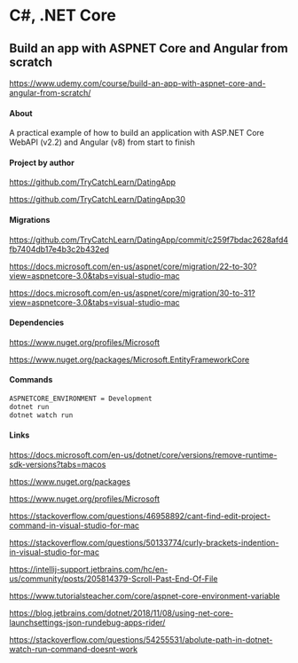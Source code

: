 # C#, .NET Core


## Build an app with ASPNET Core and Angular from scratch

https://www.udemy.com/course/build-an-app-with-aspnet-core-and-angular-from-scratch/

#### About

A practical example of how to build an application with ASP.NET Core WebAPI (v2.2) and Angular (v8) from start to finish

#### Project by author

https://github.com/TryCatchLearn/DatingApp

https://github.com/TryCatchLearn/DatingApp30

#### Migrations

https://github.com/TryCatchLearn/DatingApp/commit/c259f7bdac2628afd4fb7404db17e4b3c2b432ed

https://docs.microsoft.com/en-us/aspnet/core/migration/22-to-30?view=aspnetcore-3.0&tabs=visual-studio-mac

https://docs.microsoft.com/en-us/aspnet/core/migration/30-to-31?view=aspnetcore-3.0&tabs=visual-studio-mac

#### Dependencies

https://www.nuget.org/profiles/Microsoft

https://www.nuget.org/packages/Microsoft.EntityFrameworkCore

#### Commands

```bash
ASPNETCORE_ENVIRONMENT = Development
dotnet run
dotnet watch run
```

#### Links

https://docs.microsoft.com/en-us/dotnet/core/versions/remove-runtime-sdk-versions?tabs=macos

https://www.nuget.org/packages

https://www.nuget.org/profiles/Microsoft

https://stackoverflow.com/questions/46958892/cant-find-edit-project-command-in-visual-studio-for-mac

https://stackoverflow.com/questions/50133774/curly-brackets-indention-in-visual-studio-for-mac

https://intellij-support.jetbrains.com/hc/en-us/community/posts/205814379-Scroll-Past-End-Of-File

https://www.tutorialsteacher.com/core/aspnet-core-environment-variable

https://blog.jetbrains.com/dotnet/2018/11/08/using-net-core-launchsettings-json-rundebug-apps-rider/

https://stackoverflow.com/questions/54255531/abolute-path-in-dotnet-watch-run-command-doesnt-work

